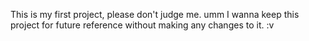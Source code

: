This is my first project, please don't judge me. 
umm I wanna keep this project for future reference without making any changes to it. :v
